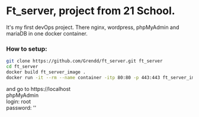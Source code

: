 # Ft_server, project from 21 School.

It's my first devOps project. There nginx, wordpress, phpMyAdmin and mariaDB in one docker container.

### How to setup:
```bash
git clone https://github.com/Grendd/ft_server.git ft_server
cd ft_server
docker build ft_server_image .
docker run -it --rm --name container -itp 80:80 -p 443:443 ft_server_image
```
and go to https://localhost  
phpMyAdmin  
login: root  
password: ''
